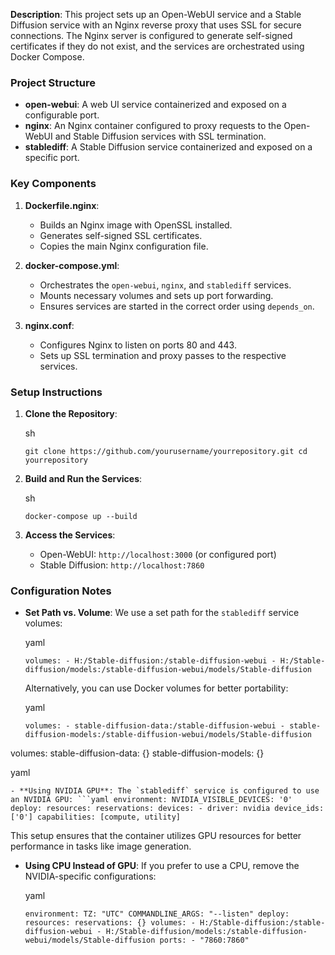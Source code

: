 **Description**: This project sets up an Open-WebUI service and a Stable Diffusion service with an Nginx reverse proxy that uses SSL for secure connections. The Nginx server is configured to generate self-signed certificates if they do not exist, and the services are orchestrated using Docker Compose.

### Project Structure

- **open-webui**: A web UI service containerized and exposed on a configurable port.
- **nginx**: An Nginx container configured to proxy requests to the Open-WebUI and Stable Diffusion services with SSL termination.
- **stablediff**: A Stable Diffusion service containerized and exposed on a specific port.

### Key Components

1.  **Dockerfile.nginx**:
    
    - Builds an Nginx image with OpenSSL installed.
    - Generates self-signed SSL certificates.
    - Copies the main Nginx configuration file.
2.  **docker-compose.yml**:
    
    - Orchestrates the `open-webui`, `nginx`, and `stablediff` services.
    - Mounts necessary volumes and sets up port forwarding.
    - Ensures services are started in the correct order using `depends_on`.
3.  **nginx.conf**:
    
    - Configures Nginx to listen on ports 80 and 443.
    - Sets up SSL termination and proxy passes to the respective services.
  



### Setup Instructions

1.  **Clone the Repository**:
    
    sh
    
    `git clone https://github.com/yourusername/yourrepository.git cd yourrepository`
    
2.  **Build and Run the Services**:
    
    sh
    
    `docker-compose up --build`
    
3.  **Access the Services**:
    
    - Open-WebUI: `http://localhost:3000` (or configured port)
    - Stable Diffusion: `http://localhost:7860`


### Configuration Notes

- **Set Path vs. Volume**: We use a set path for the `stablediff` service volumes:
    
    yaml
    
    `volumes: - H:/Stable-diffusion:/stable-diffusion-webui - H:/Stable-diffusion/models:/stable-diffusion-webui/models/Stable-diffusion`
    
    Alternatively, you can use Docker volumes for better portability:
    
    yaml
    
    `volumes: - stable-diffusion-data:/stable-diffusion-webui - stable-diffusion-models:/stable-diffusion-webui/models/Stable-diffusion`
    

volumes: stable-diffusion-data: {} stable-diffusion-models: {}

yaml

``- **Using NVIDIA GPU**: The `stablediff` service is configured to use an NVIDIA GPU: ```yaml environment: NVIDIA_VISIBLE_DEVICES: '0' deploy: resources: reservations: devices: - driver: nvidia device_ids: ['0'] capabilities: [compute, utility]``

This setup ensures that the container utilizes GPU resources for better performance in tasks like image generation.

- **Using CPU Instead of GPU**: If you prefer to use a CPU, remove the NVIDIA-specific configurations:
    
    yaml
    
    `environment: TZ: "UTC" COMMANDLINE_ARGS: "--listen" deploy: resources: reservations: {} volumes: - H:/Stable-diffusion:/stable-diffusion-webui - H:/Stable-diffusion/models:/stable-diffusion-webui/models/Stable-diffusion ports: - "7860:7860"`
    
